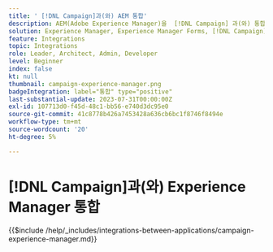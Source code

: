 ```yaml
---
title: ' [!DNL Campaign]과(와) AEM 통합'
description: AEM(Adobe Experience Manager)을  [!DNL Campaign] 과(와) 통합하여 이메일 캠페인을 만들고 관리합니다.
solution: Experience Manager, Experience Manager Forms, [!DNL Campaign], [!DNL Campaign] v8, [!DNL Campaign] Standard, [!DNL Campaign] Classic v7
feature: Integrations
topic: Integrations
role: Leader, Architect, Admin, Developer
level: Beginner
index: false
kt: null
thumbnail: campaign-experience-manager.png
badgeIntegration: label="통합" type="positive"
last-substantial-update: 2023-07-31T00:00:00Z
exl-id: 107713d0-f45d-48c1-bb56-e740d3dc95e0
source-git-commit: 41c8778b426a7453428a636cb6bc1f8746f8494e
workflow-type: tm+mt
source-wordcount: '20'
ht-degree: 5%

---
```


# [!DNL Campaign]과(와) Experience Manager 통합

{{$include /help/_includes/integrations-between-applications/campaign-experience-manager.md}}
